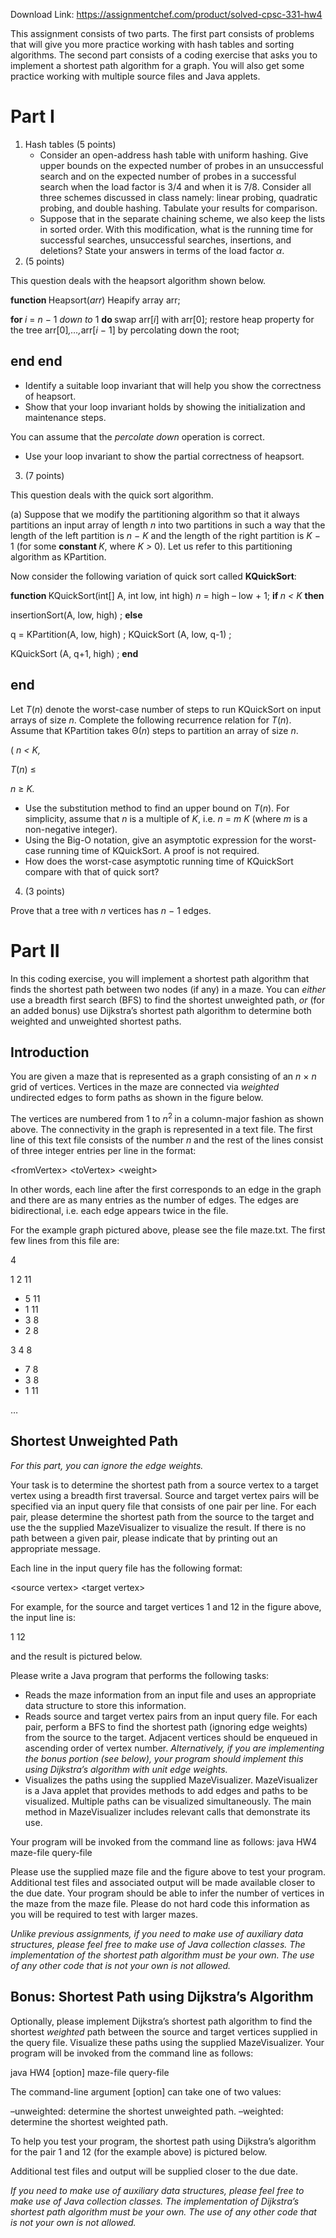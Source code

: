 Download Link: https://assignmentchef.com/product/solved-cpsc-331-hw4
<br>



This assignment consists of two parts. The first part consists of problems that will give you more practice working with hash tables and sorting algorithms. The second part consists of a coding exercise that asks you to implement a shortest path algorithm for a graph. You will also get some practice working with multiple source files and Java applets.

<h1>Part I</h1>

<ol>

 <li>Hash tables (5 points)

  <ul>

   <li>Consider an open-address hash table with uniform hashing. Give upper bounds on the expected number of probes in an unsuccessful search and on the expected number of probes in a successful search when the load factor is 3/4 and when it is 7/8. Consider all three schemes discussed in class namely: linear probing, quadratic probing, and double hashing. Tabulate your results for comparison.</li>

   <li>Suppose that in the separate chaining scheme, we also keep the lists in sorted order. With this modification, what is the running time for successful searches, unsuccessful searches, insertions, and deletions? State your answers in terms of the load factor <em>α</em>.</li>

  </ul></li>

 <li>(5 points)</li>

</ol>

This question deals with the heapsort algorithm shown below.

<strong>function </strong>Heapsort(<em>arr</em>) Heapify array arr;

<strong>for </strong><em>i </em>= <em>n </em>− 1 <em>down to </em>1 <strong>do </strong>swap arr[<em>i</em>] with arr[0]; restore heap property for the tree arr[0]<em>,…,</em>arr[<em>i </em>− 1] by percolating down the root;

<h2>end end</h2>

<ul>

 <li>Identify a suitable loop invariant that will help you show the correctness of heapsort.</li>

 <li>Show that your loop invariant holds by showing the initialization and maintenance steps.</li>

</ul>

You can assume that the <em>percolate down </em>operation is correct.

<ul>

 <li>Use your loop invariant to show the partial correctness of heapsort.</li>

</ul>

<ol start="3">

 <li>(7 points)</li>

</ol>

This question deals with the quick sort algorithm.

(a) Suppose that we modify the partitioning algorithm so that it always partitions an input array of length <em>n </em>into two partitions in such a way that the length of the left partition is <em>n </em>− <em>K </em>and the length of the right partition is <em>K </em>− 1 (for some <strong>constant </strong><em>K</em>, where <em>K &gt; </em>0). Let us refer to this partitioning algorithm as KPartition.

Now consider the following variation of quick sort called <strong>KQuickSort</strong>:

<strong>function </strong>KQuickSort(int[] A, int low, int high) <em>n </em>= high – low + 1; <strong>if </strong><em>n &lt; K </em><strong>then</strong>

insertionSort(A, low, high) ; <strong>else</strong>

q = KPartition(A, low, high) ; KQuickSort (A, low, q-1) ;

KQuickSort (A, q+1, high) ; <strong>end</strong>

<h2>end</h2>

Let <em>T</em>(<em>n</em>) denote the worst-case number of steps to run KQuickSort on input arrays of size <em>n</em>. Complete the following recurrence relation for <em>T</em>(<em>n</em>). Assume that KPartition takes Θ(<em>n</em>) steps to partition an array of size <em>n</em>.

( <em>n &lt; K,</em>

<em>T</em>(<em>n</em>) ≤

<em>n </em>≥ <em>K.</em>

<ul>

 <li>Use the substitution method to find an upper bound on <em>T</em>(<em>n</em>). For simplicity, assume that <em>n </em>is a multiple of <em>K</em>, i.e. <em>n </em>= <em>m </em> <em>K </em>(where <em>m </em>is a non-negative integer).</li>

 <li>Using the Big-O notation, give an asymptotic expression for the worst-case running time of KQuickSort. A proof is not required.</li>

 <li>How does the worst-case asymptotic running time of KQuickSort compare with that of quick sort?</li>

</ul>

<ol start="4">

 <li>(3 points)</li>

</ol>

Prove that a tree with <em>n </em>vertices has <em>n </em>− 1 edges.

<h1>Part II</h1>

In this coding exercise, you will implement a shortest path algorithm that finds the shortest path between two nodes (if any) in a maze. You can <em>either </em>use a breadth first search (BFS) to find the shortest unweighted path, <em>or </em>(for an added bonus) use Dijkstra’s shortest path algorithm to determine both weighted and unweighted shortest paths.

<h2>Introduction</h2>

You are given a maze that is represented as a graph consisting of an <em>n </em>× <em>n </em>grid of vertices. Vertices in the maze are connected via <em>weighted </em>undirected edges to form paths as shown in the figure below.

The vertices are numbered from 1 to <em>n</em><sup>2 </sup>in a column-major fashion as shown above. The connectivity in the graph is represented in a text file. The first line of this text file consists of the number <em>n </em>and the rest of the lines consist of three integer entries per line in the format:

&lt;fromVertex&gt; &lt;toVertex&gt; &lt;weight&gt;

In other words, each line after the first corresponds to an edge in the graph and there are as many entries as the number of edges. The edges are bidirectional, i.e. each edge appears twice in the file.

For the example graph pictured above, please see the file maze.txt. The first few lines from this file are:

4

1 2 11

<ul>

 <li>5 11</li>

 <li>1 11</li>

 <li>3 8</li>

 <li>2 8</li>

</ul>

3 4 8

<ul>

 <li>7 8</li>

 <li>3 8</li>

 <li>1 11</li>

</ul>

…

<h2>Shortest Unweighted Path</h2>

<em>For this part, you can ignore the edge weights.</em>

Your task is to determine the shortest path from a source vertex to a target vertex using a breadth first traversal. Source and target vertex pairs will be specified via an input query file that consists of one pair per line. For each pair, please determine the shortest path from the source to the target and use the the supplied MazeVisualizer to visualize the result. If there is no path between a given pair, please indicate that by printing out an appropriate message.

Each line in the input query file has the following format:

&lt;source vertex&gt; &lt;target vertex&gt;

For example, for the source and target vertices 1 and 12 in the figure above, the input line is:

1 12

and the result is pictured below.

Please write a Java program that performs the following tasks:

<ul>

 <li>Reads the maze information from an input file and uses an appropriate data structure to store this information.</li>

 <li>Reads source and target vertex pairs from an input query file. For each pair, perform a BFS to find the shortest path (ignoring edge weights) from the source to the target. Adjacent vertices should be enqueued in ascending order of vertex number. <em>Alternatively, if you are implementing the bonus portion (see below), your program should implement this using Dijkstra’s algorithm with unit edge weights.</em></li>

 <li>Visualizes the paths using the supplied MazeVisualizer. MazeVisualizer is a Java applet that provides methods to add edges and paths to be visualized. Multiple paths can be visualized simultaneously. The main method in MazeVisualizer includes relevant calls that demonstrate its use.</li>

</ul>

Your program will be invoked from the command line as follows: java HW4 maze-file query-file

Please use the supplied maze file and the figure above to test your program. Additional test files and associated output will be made available closer to the due date. Your program should be able to infer the number of vertices in the maze from the maze file. Please do not hard code this information as you will be required to test with larger mazes.

<em>Unlike previous assignments, if you need to make use of auxiliary data structures, please feel free to make use of Java collection classes. The implementation of the shortest path algorithm must be your own. The use of any other code that is not your own is not allowed.</em>

<h2>Bonus: Shortest Path using Dijkstra’s Algorithm</h2>

Optionally, please implement Dijkstra’s shortest path algorithm to find the shortest <em>weighted </em>path between the source and target vertices supplied in the query file. Visualize these paths using the supplied MazeVisualizer. Your program will be invoked from the command line as follows:

java HW4 [option] maze-file query-file

The command-line argument [option] can take one of two values:

–unweighted: determine the shortest unweighted path. –weighted: determine the shortest weighted path.

To help you test your program, the shortest path using Dijkstra’s algorithm for the pair 1 and 12 (for the example above) is pictured below.

Additional test files and output will be supplied closer to the due date.

<em>If you need to make use of auxiliary data structures, please feel free to make use of Java collection classes. The implementation of Dijkstra’s shortest path algorithm must be your own. The use of any other code that is not your own is not allowed.</em>



